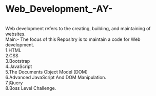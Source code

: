 # Web_Development_-AY-
<br>
Web development refers to the creating, building, and maintaining of websites.
<br>
Main:- The focus of this Repositry is to maintain a code for Web development.
<br>
1.HTML
<br>
2.CSS
<br>
3.Bootstrap
<br>
4.JavaScript
<br>
5.The Documents Object Model [DOM]
<br>
6.Advanced JavaScript And DOM Manipulation.
<br>
7.jQuery
<br>
8.Boss Level Challenge.
